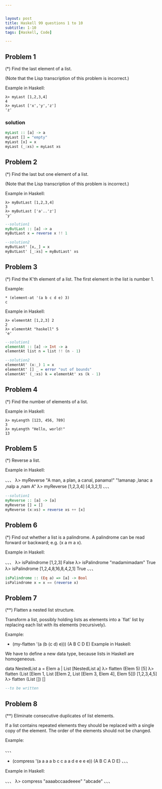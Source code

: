 ```yaml
---


layout: post
title: Haskell 99 questions 1 to 10
subtitle: 1-10
tags: [Haskell, Code]

---
```


<head>
    <script src="https://cdn.mathjax.org/mathjax/latest/MathJax.js?config=TeX-AMS-MML_HTMLorMML" type="text/javascript"></script>
    <script type="text/x-mathjax-config">
        MathJax.Hub.Config({
            tex2jax: {
            skipTags: ['script', 'noscript', 'style', 'textarea', 'pre'],
            inlineMath: [['$','$']]
            }
        });
    </script>
</head>



## Problem 1
(*) Find the last element of a list.

(Note that the Lisp transcription of this problem is incorrect.)

Example in Haskell:

```
λ> myLast [1,2,3,4]
4
λ> myLast ['x','y','z']
'z'
```

### solution

```haskell
myLast :: [a] -> a
myLast [] = "empty"
myLast [x] = x
myLast (_:xs) = myLast xs
```

## Problem 2
(*) Find the last but one element of a list.

(Note that the Lisp transcription of this problem is incorrect.)

Example in Haskell:
```
λ> myButLast [1,2,3,4]
3
λ> myButLast ['a'..'z']
'y'
```

```haskell
--solution1
myButLast :: [a] -> a
myButLast x = reverse x !! 1

--solution2
myButLast' [x,_] = x
myButLast' [_:xs] = myButLast' xs
```
## Problem 3
(*) Find the K'th element of a list. The first element in the list is number 1.

Example:
```
* (element-at '(a b c d e) 3)
c
```

Example in Haskell:

```
λ> elementAt [1,2,3] 2
2
λ> elementAt "haskell" 5
'e'
```


```haskell
--solution1
elementAt :: [a] -> Int -> a
elementAt list n = list !! (n - 1)

--solution2
elementAt' (x:_) 1 = x
elementAt' [] _ = error "out of bounds"
elementAt' (_:xs) k = elementAt' xs (k - 1)
```

## Problem 4
(*) Find the number of elements of a list.

Example in Haskell:

```
λ> myLength [123, 456, 789]
3
λ> myLength "Hello, world!"
13
```
## Problem 5
(*) Reverse a list.

Example in Haskell:

、、、
λ> myReverse "A man, a plan, a canal, panama!"
"!amanap ,lanac a ,nalp a ,nam A"
λ> myReverse [1,2,3,4]
[4,3,2,1]
、、、



```haskell
--solution1
myReverse :: [a] -> [a]
myReverse [] = []
myReverse (x:xs) = reverse xs ++ [x]

```
## Problem 6
(*) Find out whether a list is a palindrome. A palindrome can be read forward or backward; e.g. (x a m a x).

Example in Haskell:

、、、
λ> isPalindrome [1,2,3]
False
λ> isPalindrome "madamimadam"
True
λ> isPalindrome [1,2,4,8,16,8,4,2,1]
True
、、、

```haskell
isPalindrome :: (Eq a) => [a] -> Bool
isPalindrome x = x == (reverse x)
```

## Problem 7
(**) Flatten a nested list structure.

Transform a list, possibly holding lists as elements into a `flat' list by replacing each list with its elements (recursively).

Example:

* (my-flatten '(a (b (c d) e)))
(A B C D E)
Example in Haskell:

We have to define a new data type, because lists in Haskell are homogeneous.

 data NestedList a = Elem a | List [NestedList a]
λ> flatten (Elem 5)
[5]
λ> flatten (List [Elem 1, List [Elem 2, List [Elem 3, Elem 4], Elem 5]])
[1,2,3,4,5]
λ> flatten (List [])
[]


```haskell
--to be written

```

## Problem 8
(**) Eliminate consecutive duplicates of list elements.

If a list contains repeated elements they should be replaced with a single copy of the element. The order of the elements should not be changed.

Example:

、、、
* (compress '(a a a a b c c a a d e e e e))
(A B C A D E)
、、、

Example in Haskell:

、、、
λ> compress "aaaabccaadeeee"
"abcade"
、、、

```haskell
```
```haskell


```
```haskell

```
```haskell

```
```haskell

```
```haskell

```
```haskell

```
```haskell

```
```haskell

```
```haskell

```
```haskell

```
```haskell

```
